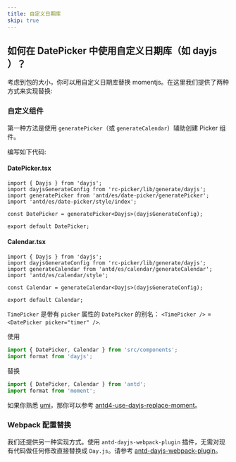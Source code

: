 ```yaml
---
title: 自定义日期库
skip: true
---
```


## 如何在 DatePicker 中使用自定义日期库（如 dayjs ）？

考虑到包的大小，你可以用自定义日期库替换 momentjs。在这里我们提供了两种方式来实现替换:

### 自定义组件

第一种方法是使用 `generatePicker`（或 `generateCalendar`）辅助创建 Picker 组件。

编写如下代码:

#### DatePicker.tsx

```tsx
import { Dayjs } from 'dayjs';
import dayjsGenerateConfig from 'rc-picker/lib/generate/dayjs';
import generatePicker from 'antd/es/date-picker/generatePicker';
import 'antd/es/date-picker/style/index';

const DatePicker = generatePicker<Dayjs>(dayjsGenerateConfig);

export default DatePicker;
```

#### Calendar.tsx

```tsx
import { Dayjs } from 'dayjs';
import dayjsGenerateConfig from 'rc-picker/lib/generate/dayjs';
import generateCalendar from 'antd/es/calendar/generateCalendar';
import 'antd/es/calendar/style';

const Calendar = generateCalendar<Dayjs>(dayjsGenerateConfig);

export default Calendar;
```

`TimePicker` 是带有 `picker` 属性的 `DatePicker` 的别名： `<TimePicker />` = `<DatePicker picker="timer" />`.

使用

```js
import { DatePicker, Calendar } from 'src/components';
import format from 'dayjs';
```

替换

```js
import { DatePicker, Calendar } from 'antd';
import format from 'moment';
```

如果你熟悉 [umi](https://umijs.org/)，那你可以参考 [antd4-use-dayjs-replace-moment](https://github.com/xiaohuoni/antd4-use-dayjs-replace-moment)。

### Webpack 配置替换

我们还提供另一种实现方式。使用 `antd-dayjs-webpack-plugin` 插件，无需对现有代码做任何修改直接替换成 `Day.js`。请参考 [antd-dayjs-webpack-plugin](https://github.com/ant-design/antd-dayjs-webpack-plugin)。
